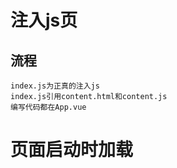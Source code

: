 # 注入js页
## 流程
```text
index.js为正真的注入js
index.js引用content.html和content.js
编写代码都在App.vue
```
# 页面启动时加载